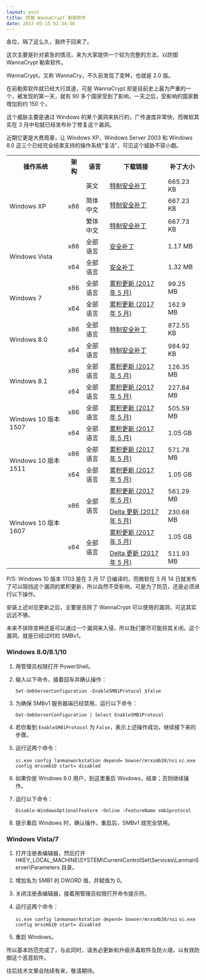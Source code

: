 ```yaml
---
layout: post
title: 防御 WannaCrypt 勒索软件
date: 2017-05-15 02:34:56
---
```

各位，隔了这么久，我终于回来了。

这次主要是针对紧急的情况，来为大家提供一个较为完整的方法，以防御 WannaCrypt 勒索软件。

WannaCrypt，又称 WannaCry，不久前发现了变种，也就是 2.0 版。

在前勒索软件就已经大行其道，可是 WannaCrypt 却是目前史上最为严重的一个，被发现的第一天，就有 90 多个国家受到了影响，一天之后，受影响的国家数增加到约 150 个。

这个威胁主要是通过 Windows 的某个漏洞来执行的，广传速度非常快，而微软其实在 3 月中旬就已经发布补丁修复这个漏洞。

近期它更是大费周章，让 Windows XP、Windows Server 2003 和 Windows 8.0 这三个已经完全结束支持的操作系统“复活”，可见这个威胁不容小觑。

<table width="100%">
<tr>
<th>操作系统</th>
<th>架构</th>
<th>语言</th>
<th>下载链接</th>
<th>补丁大小</th>
</tr>
<tr>
<td rowspan="3">Windows XP</td>
<td rowspan="3">x86</td>
<td>英文</td>
<td><a href="http://download.windowsupdate.com/d/csa/csa/secu/2017/02/windowsxp-kb4012598-x86-custom-enu_eceb7d5023bbb23c0dc633e46b9c2f14fa6ee9dd.exe">特制安全补丁</a></td>
<td>665.23 KB</td>
</tr>
<tr>
<td>简体中文</td>
<td><a href="https://download.microsoft.com/download/4/1/B/41B4AFF6-C3BC-48E6-9A99-4C483BD098D5/WindowsXP-KB4012598-x86-Embedded-Custom-CHS.exe">特制安全补丁</a></td>
<td>667.23 KB</td>
</tr>
<tr>
<td>繁体中文</td>
<td><a href="https://download.microsoft.com/download/2/1/6/21640763-50A9-496F-ADB0-7577AE11490A/WindowsXP-KB4012598-x86-Embedded-Custom-CHT.exe">特制安全补丁</a></td>
<td>667.73 KB</td>
</tr>
<tr>
<td rowspan="2">Windows Vista</td>
<td>x86</td>
<td>全部语言</td>
<td><a href="http://download.windowsupdate.com/d/msdownload/update/software/secu/2017/02/windows6.0-kb4012598-x86_13e9b3d77ba5599764c296075a796c16a85c745c.msu">安全补丁</a></td>
<td>1.17 MB</td>
</tr>
<tr>
<td>x64</td>
<td>全部语言</td>
<td><a href="http://download.windowsupdate.com/d/msdownload/update/software/secu/2017/02/windows6.0-kb4012598-x64_6a186ba2b2b98b2144b50f88baf33a5fa53b5d76.msu">安全补丁</a></td>
<td>1.32 MB</td>
</tr>
<tr>
<td rowspan="2">Windows 7</td>
<td>x86</td>
<td>全部语言</td>
<td><a href="http://download.windowsupdate.com/c/msdownload/update/software/secu/2017/05/windows6.1-kb4019264-x86_aaf785b1697982cfdbe4a39c1aabd727d510c6a7.msu">累积更新 (2017 年 5 月)</a></td>
<td>99.25 MB</td>
</tr>
<tr>
<td>x64</td>
<td>全部语言</td>
<td><a href="http://download.windowsupdate.com/c/msdownload/update/software/secu/2017/05/windows6.1-kb4019264-x64_c2d1cef74d6cb2278e3b2234c124b207d0d0540f.msu">累积更新 (2017 年 5 月)</a></td>
<td>162.9 MB</td>
</tr>
<tr>
<td rowspan="2">Windows 8.0</td>
<td>x86</td>
<td>全部语言</td>
<td><a href="http://download.windowsupdate.com/c/msdownload/update/software/secu/2017/05/windows8-rt-kb4012598-x86_a0f1c953a24dd042acc540c59b339f55fb18f594.msu">特制安全补丁</a></td>
<td>872.55 KB</td>
</tr>
<tr>
<td>x64</td>
<td>全部语言</td>
<td><a href="http://download.windowsupdate.com/c/msdownload/update/software/secu/2017/05/windows8-rt-kb4012598-x64_f05841d2e94197c2dca4457f1b895e8f632b7f8e.msu">特制安全补丁</a></td>
<td>984.92 KB</td>
</tr>
<tr>
<td rowspan="2">Windows 8.1</td>
<td>x86</td>
<td>全部语言</td>
<td><a href="http://download.windowsupdate.com/c/msdownload/update/software/secu/2017/05/windows8.1-kb4019215-x86_fe1cafb988ae5db6046d6e389345faf7bac587d7.msu">累积更新 (2017 年 5 月)</a></td>
<td>126.35 MB</td>
</tr>
<tr>
<td>x64</td>
<td>全部语言</td>
<td><a href="http://download.windowsupdate.com/c/msdownload/update/software/secu/2017/05/windows8.1-kb4019215-x64_d06fa047afc97c445c69181599e3a66568964b23.msu">累积更新 (2017 年 5 月)</a></td>
<td>227.84 MB</td>
</tr>
<tr>
<td rowspan="2">Windows 10 版本 1507</td>
<td>x86</td>
<td>全部语言</td>
<td><a href="http://download.windowsupdate.com/c/msdownload/update/software/secu/2017/05/windows10.0-kb4019474-x86_259adeed4a4037f749afab211ff1bc6a771ff7f6.msu">累积更新 (2017 年 5 月)</a></td>
<td>505.59 MB</td>
</tr>
<tr>
<td>x64</td>
<td>全部语言</td>
<td><a href="http://download.windowsupdate.com/c/msdownload/update/software/secu/2017/05/windows10.0-kb4019474-x64_4ed033d1c2af2daea1298d10da1fad15a482f726.msu">累积更新 (2017 年 5 月)</a></td>
<td>1.05 GB</td>
</tr>
<tr>
<td rowspan="2">Windows 10 版本 1511</td>
<td>x86</td>
<td>全部语言</td>
<td><a href="http://download.windowsupdate.com/c/msdownload/update/software/secu/2017/05/windows10.0-kb4019473-x86_5e2b7bce2f1b116288b4f1f78449c66ecc7c7a53.msu">累积更新 (2017 年 5 月)</a></td>
<td>571.78 MB</td>
</tr>
<tr>
<td>x64</td>
<td>全部语言</td>
<td><a href="http://download.windowsupdate.com/c/msdownload/update/software/secu/2017/05/windows10.0-kb4019473-x64_c23b6f55caf1b9d6c14161b66fe9c9dfb4ad475c.msu">累积更新 (2017 年 5 月)</a></td>
<td>1.05 GB</td>
</tr>
<tr>
<td rowspan="4">Windows 10 版本 1607</td>
<td rowspan="2">x86</td>
<td rowspan="2">全部语言</td>
<td><a href="http://download.windowsupdate.com/c/msdownload/update/software/secu/2017/05/windows10.0-kb4019472-x86_9bf106e898b57c20917cd98fd8b8d250333015a5.msu">累积更新 (2017 年 5 月)</a></td>
<td>561.29 MB</td>
</tr>
<tr>
<td><a href="http://download.windowsupdate.com/c/msdownload/update/software/secu/2017/05/windows10.0-kb4019472-x86_delta_41ac83f39210a06fea3e06b87bcdce522da8bfd5.msu"> Delta 更新 (2017 年 5 月)</a></td>
<td>230.68 MB</td>
</tr>
<tr>
<td rowspan="2">x64</td>
<td rowspan="2">全部语言</td>
<td><a href="http://download.windowsupdate.com/c/msdownload/update/software/secu/2017/05/windows10.0-kb4019472-x64_dda304140351259fcf15ca7b1f5b51cb60445a0a.msu">累积更新 (2017 年 5 月)</a></td>
<td>1.05 GB</td>
</tr>
<tr>
<td><a href="http://download.windowsupdate.com/c/msdownload/update/software/secu/2017/05/windows10.0-kb4019472-x64_delta_c876f9bcf50eeec4520534e69c0b9a227c29f57c.msu"> Delta 更新 (2017 年 5 月)</a></td>
<td>511.93 MB</td>
</tr>
</table>

P/S: Windows 10 版本 1703 是在 3 月 17 日编译的，而微软在 3 月 14 日就发布了可以阻挡这个漏洞的累积更新，所以自然不受影响，可是为了防范，还是必须进行以下操作。

安装上述对应更新之后，主要是去除了 WannaCrypt 可以使用的漏洞，可这其实远远不够。

未来不排除变种还是可以通过一个漏洞来入侵，所以我们要尽可能将其关闭。这个漏洞，就是已经过时的 SMBv1。

### Windows 8.0/8.1/10

1. 用管理员权限打开 PowerShell。

2. 输入以下命令，接着回车并确认操作：

    `Set-SmbServerConfiguration -EnableSMB1Protocol $false`

3. 为确保 SMBv1 服务器端已经禁用，运行以下命令：

    `Get-SmbServerConfiguration | Select EnableSMB1Protocol`

4. 若你看到 `EnableSMB1Protocol` 为 `False`，表示上述操作成功，继续接下来的步骤。

5. 运行这两个命令：

    `sc.exe config lanmanworkstation depend= bowser/mrxsmb20/nsi`
    `sc.exe config mrxsmb10 start= disabled`

6. 如果你是 Windows 8.0 用户，到这里重启 Windows，结束；否则继续操作。

7. 运行以下命令：

    `Disable-WindowsOptionalFeature -Online -FeatureName smb1protocol`

8. 提示重启 Windows 时，确认操作，重启后，SMBv1 就完全禁用。

### Windows Vista/7

1. 打开注册表编辑器，然后打开 HKEY_LOCAL_MACHINE\SYSTEM\CurrentControlSet\Services\LanmanServer\Parameters 目录。

2. 增加名为 SMB1 的 DWORD 值，并赋值为 0。

3. 关闭注册表编辑器，接着用管理员权限打开命令提示符。

4. 运行这两个命令：

    `sc.exe config lanmanworkstation depend= bowser/mrxsmb20/nsi`
    `sc.exe config mrxsmb10 start= disabled`

5. 重启 Windows。

所以基本防范完成了，与此同时，请务必更新和升级杀毒软件及防火墙，以有效防御这个恶意软件。

往后技术文章会陆续有来，敬请期待。